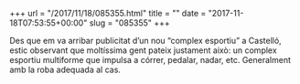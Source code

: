 +++
url = "/2017/11/18/085355.html"
title = ""
date = "2017-11-18T07:53:55+00:00"
slug = "085355"
+++

Des que em va arribar publicitat d’un nou “complex esportiu” a Castelló, estic observant que moltíssima gent pateix justament això: un complex esportiu multiforme que impulsa a córrer, pedalar, nadar, etc. Generalment amb la roba adequada al cas.
